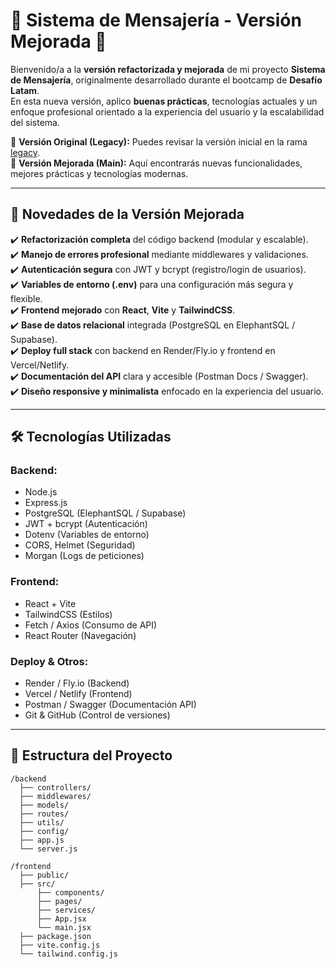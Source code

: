 # 📨 Sistema de Mensajería - Versión Mejorada 🚀

Bienvenido/a a la **versión refactorizada y mejorada** de mi proyecto **Sistema de Mensajería**, originalmente desarrollado durante el bootcamp de **Desafío Latam**.  
En esta nueva versión, aplico **buenas prácticas**, tecnologías actuales y un enfoque profesional orientado a la experiencia del usuario y la escalabilidad del sistema.

🔹 **Versión Original (Legacy):** Puedes revisar la versión inicial en la rama [legacy](https://github.com/rodrigopaz-h/d1-sistema-de-mensajeria/tree/legacy).  
🔹 **Versión Mejorada (Main):** Aquí encontrarás nuevas funcionalidades, mejores prácticas y tecnologías modernas.

---

## 🚀 Novedades de la Versión Mejorada

✔️ **Refactorización completa** del código backend (modular y escalable).  
✔️ **Manejo de errores profesional** mediante middlewares y validaciones.  
✔️ **Autenticación segura** con JWT y bcrypt (registro/login de usuarios).  
✔️ **Variables de entorno (.env)** para una configuración más segura y flexible.  
✔️ **Frontend mejorado** con **React**, **Vite** y **TailwindCSS**.  
✔️ **Base de datos relacional** integrada (PostgreSQL en ElephantSQL / Supabase).  
✔️ **Deploy full stack** con backend en Render/Fly.io y frontend en Vercel/Netlify.  
✔️ **Documentación del API** clara y accesible (Postman Docs / Swagger).  
✔️ **Diseño responsive y minimalista** enfocado en la experiencia del usuario.

---

## 🛠️ Tecnologías Utilizadas

### **Backend:**

- Node.js
- Express.js
- PostgreSQL (ElephantSQL / Supabase)
- JWT + bcrypt (Autenticación)
- Dotenv (Variables de entorno)
- CORS, Helmet (Seguridad)
- Morgan (Logs de peticiones)

### **Frontend:**

- React + Vite
- TailwindCSS (Estilos)
- Fetch / Axios (Consumo de API)
- React Router (Navegación)

### **Deploy & Otros:**

- Render / Fly.io (Backend)
- Vercel / Netlify (Frontend)
- Postman / Swagger (Documentación API)
- Git & GitHub (Control de versiones)

---

## 📂 Estructura del Proyecto

```plaintext
/backend
  ├── controllers/
  ├── middlewares/
  ├── models/
  ├── routes/
  ├── utils/
  ├── config/
  ├── app.js
  └── server.js

/frontend
  ├── public/
  ├── src/
      ├── components/
      ├── pages/
      ├── services/
      ├── App.jsx
      └── main.jsx
  ├── package.json
  ├── vite.config.js
  └── tailwind.config.js
```
